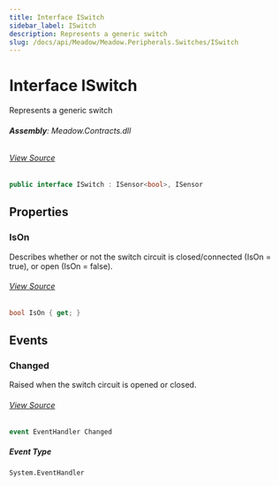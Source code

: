 ```yaml
---
title: Interface ISwitch
sidebar_label: ISwitch
description: Represents a generic switch
slug: /docs/api/Meadow/Meadow.Peripherals.Switches/ISwitch
---
```

# Interface ISwitch
Represents a generic switch

###### **Assembly**: Meadow.Contracts.dll
###### [View Source](https://github.com/WildernessLabs/Meadow.Contracts.git/blob/develop/Source/Meadow.Contracts/Peripherals/Sensors/Switches/ISwitch.cs#L9)
```csharp title="Declaration"
public interface ISwitch : ISensor<bool>, ISensor
```
## Properties
### IsOn
Describes whether or not the switch circuit is closed/connected (IsOn = true), or open (IsOn = false).
###### [View Source](https://github.com/WildernessLabs/Meadow.Contracts.git/blob/develop/Source/Meadow.Contracts/Peripherals/Sensors/Switches/ISwitch.cs#L14)
```csharp title="Declaration"
bool IsOn { get; }
```
## Events
### Changed
Raised when the switch circuit is opened or closed.
###### [View Source](https://github.com/WildernessLabs/Meadow.Contracts.git/blob/develop/Source/Meadow.Contracts/Peripherals/Sensors/Switches/ISwitch.cs#L19)
```csharp title="Declaration"
event EventHandler Changed
```
##### Event Type
`System.EventHandler`
